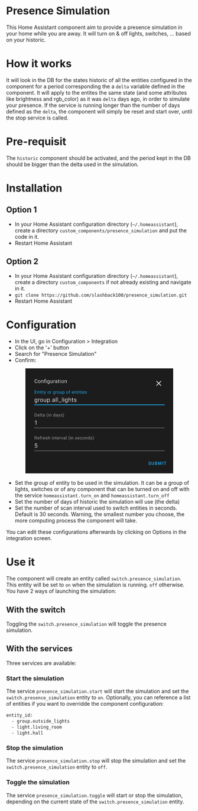 # Presence Simulation
This Home Assistant component aim to provide a presence simulation in your home while you are away. It will turn on & off lights, switches, ... based on your historic.

# How it works
It will look in the DB for the states historic of all the entities configured in the component for a period corresponding the a `delta` variable defined in the component.
It will apply to the entites the same state (and some attributes like brightness and rgb_color) as it was `delta` days ago, in order to simulate your presence.
If the service is running longer than the number of days defined as the `delta`, the component will simply be reset and start over, until the stop service is called.

# Pre-requisit
The `historic` component should be activated, and the period kept in the DB should be bigger than the delta used in the simulation.

# Installation
## Option 1
- In your Home Assistant configuration directory (`~/.homeassistant`), create a directory `custom_components/presence_simulation` and put the code in it.
- Restart Home Assistant
## Option 2
- In your Home Assistant configuration directory (`~/.homeassistant`), create a directory `custom_components` if not already existing and navigate in it.
- `git clone https://github.com/slashback100/presence_simulation.git`
- Restart Home Assistant
# Configuration
* In the UI, go in Configuration > Integration
* Click on the '+' button
* Search for "Presence Simulation"
* Confirm:

<p align="center">
  <img src="/images/configFlow..png" width="400" alt="accessibility text">
</p>

* Set the group of entity to be used in the simulation. It can be a group of lights, switches or of any component that can be turned on and off with the service `homeassistant.turn_on` and `homeassistant.turn_off`
* Set the number of days of historic the simulation will use (the delta)
* Set the number of scan interval used to switch entities in seconds. Default is 30 seconds. Warning, the smallest number you choose, the more computing process the component will take.

You can edit these configurations afterwards by clicking on Options in the integration screen.

# Use it

The component will create an entity called `switch.presence_simulation`. This entity will be set to `on` when the simulation is running. `off` otherwise.
You have 2 ways of launching the simulation:
## With the switch
Toggling the `switch.presence_simulation` will toggle the presence simulation.

## With the services
Three services are available:
### Start the simulation
The service `presence_simulation.start` will start the simulation and set the `switch.presence_simulation` entity to `on`.
Optionally, you can reference a list of entities if you want to overridde the component configuration:
```
entity_id:
  - group.outside_lights
  - light.living_room
  - light.hall
```
### Stop the simulation
The service `presence_simulation.stop` will stop the simulation and set the `switch.presence_simulation` entity to `off`.
### Toggle the simulation
The service `presence_simulation.toggle` will start or stop the simulation, depending on the current state of the `switch.presence_simulation` entity.
